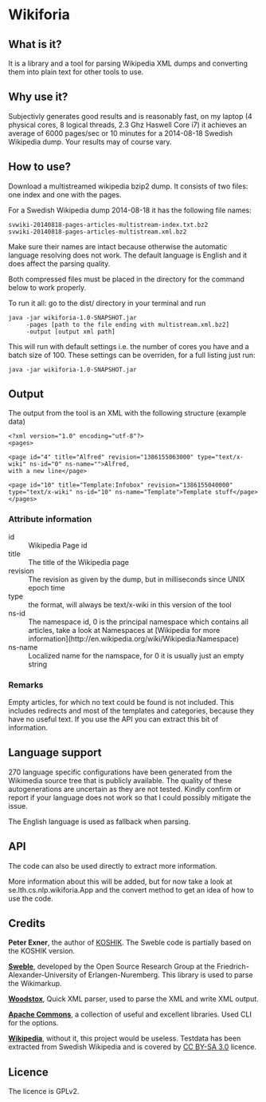 Wikiforia
=========

What is it?
-----------
It is a library and a tool for parsing Wikipedia XML dumps and converting them into plain text for other tools to use.

Why use it?
-----------
Subjectivly generates good results and is reasonably fast, on my laptop (4 physical cores, 8 logical threads, 2.3 Ghz Haswell Core i7) it achieves an average of 6000 pages/sec or 10 minutes for a 2014-08-18 Swedish Wikipedia dump. Your results may of course vary.

How to use?
-----------
Download a multistreamed wikipedia bzip2 dump. It consists of two files: one index and one with the pages.

For a Swedish Wikipedia dump 2014-08-18 it has the following file names:

	svwiki-20140818-pages-articles-multistream-index.txt.bz2
	svwiki-20140818-pages-articles-multistream.xml.bz2

Make sure their names are intact because otherwise the automatic language resolving does not work. The default language is English and it does affect the parsing quality.

Both compressed files must be placed in the directory for the command below to work properly.

To run it all: go to the dist/ directory in your terminal and run

	java -jar wikiforia-1.0-SNAPSHOT.jar 
	     -pages [path to the file ending with multistream.xml.bz2] 
	     -output [output xml path]

This will run with default settings i.e. the number of cores you have and a batch size of 100. These settings can be overriden, for a full listing just run:

	java -jar wikiforia-1.0-SNAPSHOT.jar

Output
------
The output from the tool is an XML with the following structure (example data)

	<?xml version="1.0" encoding="utf-8"?>
	<pages>
	
	<page id="4" title="Alfred" revision="1386155063000" type="text/x-wiki" ns-id="0" ns-name="">Alfred, 
	with a new line</page>
	
	<page id="10" title="Template:Infobox" revision="1386155040000" type="text/x-wiki" ns-id="10" ns-name="Template">Template stuff</page>
	</pages>

### Attribute information ###
<dl>
  <dt>id</dt>
  <dd>Wikipedia Page id</dd>

  <dt>title</dt>
  <dd>The title of the Wikipedia page</dd>
  
  <dt>revision</dt>
  <dd>The revision as given by the dump, but in milliseconds since UNIX epoch time</dd>
  
  <dt>type</dt>
  <dd>the format, will always be text/x-wiki in this version of the tool</dd>
  
  <dt>ns-id</dt>
  <dd>The namespace id, 0 is the principal namespace which contains all articles, take a look at Namespaces at [Wikipedia for more information](http://en.wikipedia.org/wiki/Wikipedia:Namespace)</dd>
  
  <dt>ns-name</dt>
  <dd>Localized name for the namspace, for 0 it is usually just an empty string</dd>
</dl>

### Remarks ###
Empty articles, for which no text could be found is not included. This includes redirects and most of the templates and categories, because they have no useful text. If you use the API you can extract this bit of information.

Language support
----------------
270 language specific configurations have been generated from the Wikimedia source tree that is publicly available. The quality of these autogenerations are uncertain as they are not tested. Kindly confirm or report if your language does not work so that I could possibly mitigate the issue.

The English language is used as fallback when parsing.

API
---
The code can also be used directly to extract more information.

More information about this will be added, but for now take a look at se.lth.cs.nlp.wikiforia.App and the convert method to get an idea of how to use the code.

Credits
-------
**Peter Exner**, the author of [KOSHIK](https://github.com/peterexner/KOSHIK). The Sweble code is partially based on the KOSHIK version.

**[Sweble](http://sweble.org)**, developed by the Open Source Research Group at the Friedrich-Alexander-University of Erlangen-Nuremberg. This library is used to parse the Wikimarkup.

**[Woodstox](http://woodstox.codehaus.org)**, Quick XML parser, used to parse the XML and write XML output.

**[Apache Commons](http://commons.apache.org)**, a collection of useful and excellent libraries. Used CLI for the options.

**[Wikipedia](http://www.wikipedia.org)**, without it, this project would be useless. Testdata has been extracted from Swedish Wikipedia and is covered by [CC BY-SA 3.0](http://creativecommons.org/licenses/by-sa/3.0/deed.en) licence.

Licence
-------
The licence is GPLv2.
